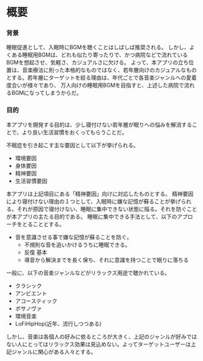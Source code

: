 # 概要
### 背景
睡眠促進として、入眠時にBGMを聴くことはしばしば推奨される。
しかし、よくある睡眠用BGMは、どれも似たり寄ったりで、かつ病院などで流れているBGMを想起させ、気軽さ、カジュアルさに欠ける。
よって、本アプリの立ち位置は、音楽療法に則った本格的なものではなく、若年層向けのカジュアルなものとする。若年層にターゲットを絞る理由は、年代ごとで各音楽ジャンルへの愛着度合いが様々であり、
万人向けの睡眠用BGMを目指すと、上述した病院で流れるBGMになってしまうからだ。

### 目的
本アプリを開発する目的は、少し寝付けない若年層が眠りへの悩みを解消することで、より良い生活習慣をおくってもらうことだ。

不眠症を引き起こす主な要因として以下が挙げられる。
- 環境要因
- 身体要因
- 精神要因
- 生活習慣要因

本アプリは上記項目にある「精神要因」向けに対応したものとする。
精神要因により寝付けない理由の１つとして、入眠時に嫌な記憶が蘇ることが挙げられる。それが原因で寝付けない、睡眠に集中できない状態に陥る。それを防ぐことが本アプリの主たる目的である。
睡眠に集中できる手法として、以下のアプローチをとることとする。

- 音を意識させる事で嫌な記憶が蘇ることを防ぐ。
    - 不規則な音を追いかけるうちに睡眠できる。
    - 反復 基本
    - 導音から解決までを長く保ち、それに意識を持つことで眠りに落ちる

一般に、以下の音楽ジャンルなどがリラックス用途で聴かれている。
- クラシック
- アンビエント
- アコースティック
- ボサノヴァ
- 環境音楽
- LoFiHipHop(近年、流行しつつある)

しかし、音楽は各個人の好みに依るところが大きく、上記のジャンルが好みではない人にとってはリラックス効果は見込めない。よってターゲットユーザーは上記ジャンルに関心がある人々とする。
